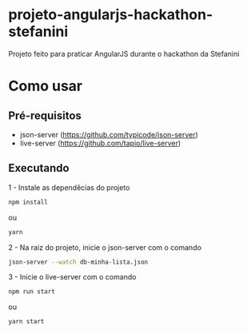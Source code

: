 # projeto-angularjs-hackathon-stefanini
Projeto feito para praticar AngularJS durante o hackathon da Stefanini


# Como usar
## Pré-requisitos 
* json-server (https://github.com/typicode/json-server)
* live-server (https://github.com/tapio/live-server)

## Executando
1 - Instale as dependêcias do projeto
```bash
npm install
```
ou
```bash
yarn
```
 
2 - Na raiz do projeto, inicie o json-server com o comando 
```bash
json-server --watch db-minha-lista.json
```
3 - Inicie o live-server com o comando 
```bash
npm run start 
```
ou
```bash
yarn start 
```
